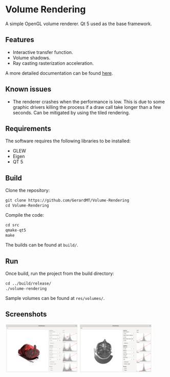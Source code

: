 # Volume Rendering
A simple OpenGL volume renderer. Qt 5 used as the base framework.

## Features
- Interactive transfer function.
- Volume shadows.
- Ray casting rasterization acceleration.

A more detailed documentation can be found [here](https://github.com/GerardMT/Volume-Rendering/tree/master/docs/report/report.pdf).

## Known issues
- The renderer crashes when the performance is low. This is due to some graphic drivers killing the process if a draw call take longer than a few seconds. Can be mitigated by using the tiled rendering.

## Requirements
The software requires the following libraries to be installed:
- GLEW
- Eigen
- QT 5

## Build
Clone the repository:

	git clone https://github.com/GerardMT/Volume-Rendering
	cd Volume-Rendering

Compile the code:

    cd src
    qmake-qt5
    make

The builds can be found at `build/`.

## Run
Once build, run the project from the build directory:

	cd ../build/release/
	./volume-rendering

Sample volumes can be found at `res/volumes/`.

## Screenshots
<img src="docs/screenshots/volume_1.png" alt="Volume 1" width="45%"> <img src="docs/screenshots/volume_2.png" alt="Volume 2" width="45%">